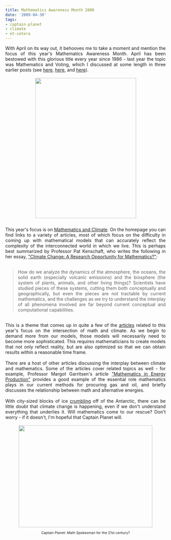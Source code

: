 ```yaml
---
title: Mathematics Awareness Month 2009
date: '2009-04-30'
tags:
- captain-planet
- climate
- et-cetera
---
```


<div style="text-align: justify;">With April on its way out, it behooves me to take a moment and mention the focus of this year's Mathematics Awareness Month.  April has been bestowed with this glorious title every year since 1986 - last year the topic was Mathematics and Voting, which I discussed at some length in three earlier posts (see <a href="http://mathgoespop.blogspot.com/2008/07/math-gets-around-politics.html">here</a>, <a href="http://mathgoespop.blogspot.com/2008/10/math-gets-around-politics-part-2.html">here</a>, and <a href="http://mathgoespop.blogspot.com/2008/11/math-gets-around-politics-part-3.html">here</a>).<br /></div><br /><a onblur="try {parent.deselectBloggerImageGracefully();} catch(e) {}" href="http://www.mathaware.org/mam/09/images/mam-09-webimage.jpg"><img style="margin: 0px auto 10px; display: block; text-align: center; cursor: pointer; width: 317px; height: 440px;" src="http://www.mathaware.org/mam/09/images/mam-09-webimage.jpg" alt="" border="0" /></a><br /><div style="text-align: justify;">This year's focus is on <a href="http://www.mathaware.org/mam/09/">Mathematics and Climate</a>.  On the homepage you can find links to a variety of articles, most of which focus on the difficulty in coming up with mathematical models that can accurately reflect the complexity of the interconnected world in which we live.  This is perhaps best summarized by Professor Pat Kenschaft, who writes the following in her essay, <a href="http://www.ams.org/notices/200806/tx080600695p.pdf">"Climate Change: A Research Opportunity for Mathematics?"</a>:<br /><br /><blockquote>How do we analyze the dynamics of the atmosphere, the oceans, the solid earth (especially volcanic emissions) and the biosphere (the system of plants, animals, and other living things)? Scientists have studied pieces of these systems, cutting them both conceptually and geographically, but even the pieces are not tractable by current mathematics, and the challenges as we try to understand the interplay of all phenomena involved are far beyond current conceptual and computational capabilities.</blockquote><br />This is a theme that comes up in quite a few of the <a href="http://www.mathaware.org/mam/09/related.html">articles</a> related to this year's focus on the intersection of math and climate.  As we begin to demand more from our models, those models will necessarily need to become more sophisticated.  This requires mathematicians to create models that not only reflect reality, but are also optimized so that we can obtain results within a reasonable time frame.<br /><br />There are a host of other articles discussing the interplay between climate and mathematics.  Some of the articles cover related topics as well - for example, Professor Margot Garritsen's article <a href="http://www.mathaware.org/mam/09/essays/Margot_EnergyMaths.pdf">"Mathematics in Energy Production"</a> provides a good example of the essential role mathematics plays in our current methods for procuring gas and oil, and briefly discusses the relationship between math and alternative energies.<br /><br />With city-sized blocks of ice <a href="http://news.yahoo.com/s/nm/20090428/sc_nm/us_antarctica_ice_1">crumbling</a> off of the Antarctic, there can be little doubt that climate change is happening, even if we don't understand everything that underlies it.  Will mathematics come to our rescue?  Don't worry - if it doesn't, I'm hopeful that Captain Planet will.<br /></div><br /><div style="text-align: center;"><a onblur="try {parent.deselectBloggerImageGracefully();} catch(e) {}" href="http://upload.wikimedia.org/wikipedia/en/e/e2/Captain_Planet.jpg"><img style="margin: 0px auto 10px; display: block; text-align: center; cursor: pointer; width: 420px; height: 320px;" src="http://upload.wikimedia.org/wikipedia/en/e/e2/Captain_Planet.jpg" alt="" border="0" /></a><span style="font-size:78%;">Captain Planet: Math Spokesman for the 21st century?</span><br /></div>
